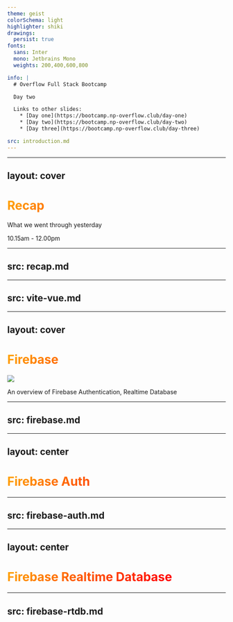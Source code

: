 ```yaml
---
theme: geist
colorSchema: light
highlighter: shiki
drawings:
  persist: true
fonts:
  sans: Inter
  mono: Jetbrains Mono
  weights: 200,400,600,800

info: |
  # Overflow Full Stack Bootcamp

  Day two

  Links to other slides:
    * [Day one](https://bootcamp.np-overflow.club/day-one)
    * [Day two](https://bootcamp.np-overflow.club/day-two)
    * [Day three](https://bootcamp.np-overflow.club/day-three)

src: introduction.md
---
```


---
layout: cover
---

# Recap

What we went through yesterday

10.15am - 12.00pm

<style>
h1 {
  background-color: #4c46b1;
  background-image: linear-gradient(45deg, #4c46b1 10%, #8b62ff 50%);
  background-size: 100%;
  background-clip: text;
  -webkit-background-clip: text;
  -moz-background-clip: text;
  -webkit-text-fill-color: transparent;
  -moz-text-fill-color: transparent;
}
</style>

---
src: recap.md
---

---
src: vite-vue.md
---

---
layout: cover
---

<div class="flex gap-10 items-center">

<h1 class="m-0">
  Firebase
</h1>

<img class="w-14" src="https://api.iconify.design/logos:firebase.svg"/>

</div>

<style>
h1 {
  background-color: orange;
  background-image: linear-gradient(45deg, orange 10%, orangered 50%);
  background-size: 100%;
  background-clip: text;
  -webkit-background-clip: text;
  -moz-background-clip: text;
  -webkit-text-fill-color: transparent;
  -moz-text-fill-color: transparent;
}
</style>

An overview of Firebase Authentication, Realtime Database

---
src: firebase.md
---

---
layout: center
---

# Firebase Auth

<style>
h1 {
  background-color: red;
  background-image: linear-gradient(315deg,red 25%, orange);
  background-size: 100%;
  background-clip: text;
  -webkit-background-clip: text;
  -moz-background-clip: text;
  -webkit-text-fill-color: transparent;
  -moz-text-fill-color: transparent;
}
</style>

---
src: firebase-auth.md
---

---
layout: center
---

# Firebase Realtime Database

<style>
h1 {
  background-color: red;
  background-image: linear-gradient(315deg,red 25%, orange);
  background-size: 100%;
  background-clip: text;
  -webkit-background-clip: text;
  -moz-background-clip: text;
  -webkit-text-fill-color: transparent;
  -moz-text-fill-color: transparent;
}
</style>

---
src: firebase-rtdb.md
---
